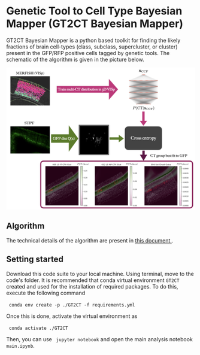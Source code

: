 <h1> Genetic Tool to Cell Type Bayesian Mapper (GT2CT Bayesian Mapper) </h1>
<p> GT2CT Bayesian Mapper is a python based toolkit
for finding the likely fractions of brain cell-types (class, subclass, supercluster, or cluster) present in
the GFP/RFP positive cells tagged by genetic tools. The schematic of the algorithm is given in the picture below.
</p>

![alt text](https://github.com/astronikil/GT2CT/blob/main/images/schematic.png)

<h2> Algorithm </h2>
The technical details of the algorithm are present in <a href="https://github.com/astronikil/GT2CT/blob/main/notes/note.pdf"> this document </a>.

<h2> Setting started </h2>

<p> Download this code suite to your local machine. Using terminal, move to the code's folder. It is recommended that 
conda virtual environment <code>GT2CT</code> created and used for the installation of required packages. To do this, 
execute the following command</p>

<code> conda env create -p ./GT2CT -f requirements.yml </code> <br>

Once this is done, activate the virtual environment as 

<code> conda activate ./GT2CT </code> <br>

Then, you can use <code> jupyter notebook</code> and open the main analysis
notebook <code>main.ipynb</code>.


